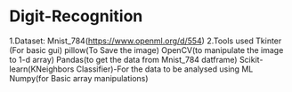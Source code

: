 # Digit-Recognition
1.Dataset:
   Mnist_784(https://www.openml.org/d/554)
2.Tools used
   Tkinter (For basic gui)
   pillow(To Save the image)
   OpenCV(to manipulate the image to 1-d array)
   Pandas(to get the data from Mnist_784 datframe)
   Scikit-learn(KNeighbors Classifier)-For the data to be analysed using ML
   Numpy(for Basic array manipulations)

